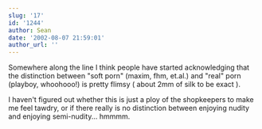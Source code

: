 ```yaml
---
slug: '17'
id: '1244'
author: Sean
date: '2002-08-07 21:59:01'
author_url: ''
---
```

Somewhere along the line I think people have started acknowledging that the distinction between "soft porn" (maxim, fhm, et.al.) and "real" porn (playboy, whoohooo!) is pretty flimsy ( about 2mm of silk to be exact ).  

I haven't figured out whether this is just a ploy of the shopkeepers to make me feel tawdry, or if there really is no distinction between enjoying nudity and enjoying semi-nudity... hmmmm.
